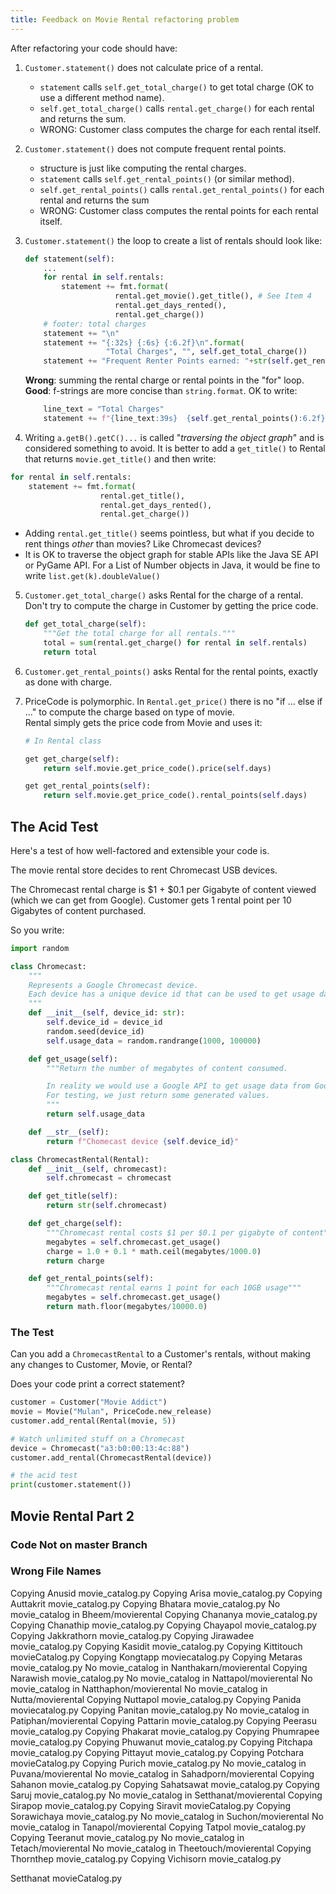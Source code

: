 ```yaml
---
title: Feedback on Movie Rental refactoring problem
---
```


After refactoring your code should have:

1. `Customer.statement()` does not calculate price of a rental. 
   * `statement` calls `self.get_total_charge()` to get total charge (OK to use a different method name).
   * `self.get_total_charge()` calls `rental.get_charge()` for each rental and returns the sum.
   * WRONG: Customer class computes the charge for each rental itself.

2. `Customer.statement()` does not compute frequent rental points.
   * structure is just like computing the rental charges.
   * `statement` calls `self.get_rental_points()` (or similar method).
   * `self.get_rental_points()` calls `rental.get_rental_points()` for each rental and returns the sum
   * WRONG: Customer class computes the rental points for each rental itself.

3. `Customer.statement()` the loop to create a list of rentals should look like:
   ```python
   def statement(self):
       ...
       for rental in self.rentals:
           statement += fmt.format(
                       rental.get_movie().get_title(), # See Item 4
                       rental.get_days_rented(),
                       rental.get_charge())
       # footer: total charges
       statement += "\n"
       statement += "{:32s} {:6s} {:6.2f}\n".format(
                     "Total Charges", "", self.get_total_charge())
       statement += "Frequent Renter Points earned: "+str(self.get_rental_points())+"\n"
   ```
   **Wrong**: summing the rental charge or rental points in the "for" loop.    
   **Good**: f-strings are more concise than `string.format`.  OK to write:
   ```python
       line_text = "Total Charges"
       statement += f"{line_text:39s}  {self.get_rental_points():6.2f}\n"
   ```

4.  Writing `a.getB().getC()...` is called "*traversing the object graph*" and is considered something to avoid.  It is better to add a `get_title()` to Rental that returns `movie.get_title()` and then write:
   ```python
   for rental in self.rentals:
       statement += fmt.format(
                       rental.get_title(),  
                       rental.get_days_rented(),
                       rental.get_charge())
   ```
   - Adding `rental.get_title()` seems pointless, but what if you decide to rent things *other* than movies?  Like Chromecast devices?
   - It is OK to traverse the object graph for stable APIs like the Java SE API or PyGame API. For a List of Number objects in Java, it would be fine to write `list.get(k).doubleValue()`

5. `Customer.get_total_charge()` asks Rental for the charge of a rental. Don't try to compute the charge in Customer by getting the price code.
   ```python
   def get_total_charge(self):
       """Get the total charge for all rentals."""
       total = sum(rental.get_charge() for rental in self.rentals)
       return total
   ```

6. `Customer.get_rental_points()` asks Rental for the rental points, exactly as done with charge. 

7. PriceCode is polymorphic.  In `Rental.get_price()` there is no "if ... else if ..." to compute the charge based on type of movie.     
   Rental simply gets the price code from Movie and uses it:
   ```python
   # In Rental class

   get get_charge(self):
       return self.movie.get_price_code().price(self.days)

   get get_rental_points(self):
       return self.movie.get_price_code().rental_points(self.days)
   ```

## The Acid Test

Here's a test of how well-factored and extensible your code is.

The movie rental store decides to rent Chromecast USB devices.

The Chromecast rental charge is $1 + $0.1 per Gigabyte of content viewed (which we can get from Google).  Customer gets 1 rental point per 10 Gigabytes of content purchased.

So you write:
```python
import random

class Chromecast:
    """
    Represents a Google Chromecast device.
    Each device has a unique device id that can be used to get usage data.
    """
    def __init__(self, device_id: str):
        self.device_id = device_id
        random.seed(device_id)
        self.usage_data = random.randrange(1000, 100000)

    def get_usage(self):
        """Return the number of megabytes of content consumed.

        In reality we would use a Google API to get usage data from Google.
        For testing, we just return some generated values.
        """
        return self.usage_data

    def __str__(self):
        return f"Chomecast device {self.device_id}"
```

```python
class ChromecastRental(Rental):
    def __init__(self, chromecast):
        self.chromecast = chromecast

    def get_title(self):
        return str(self.chromecast)

    def get_charge(self):
        """Chromecast rental costs $1 per $0.1 per gigabyte of content"""
        megabytes = self.chromecast.get_usage()
        charge = 1.0 + 0.1 * math.ceil(megabytes/1000.0)
        return charge

    def get_rental_points(self):
        """Chromecast rental earns 1 point for each 10GB usage"""
        megabytes = self.chromecast.get_usage()
        return math.floor(megabytes/10000.0)
```

### The Test

Can you add a `ChromecastRental` to a Customer's rentals, without making any changes to Customer, Movie, or Rental?

Does your code print a correct statement?

```python
customer = Customer("Movie Addict")
movie = Movie("Mulan", PriceCode.new_release)
customer.add_rental(Rental(movie, 5))

# Watch unlimited stuff on a Chromecast
device = Chromecast("a3:b0:00:13:4c:88")
customer.add_rental(ChromecastRental(device))

# the acid test
print(customer.statement())
```

## Movie Rental Part 2

### Code Not on master Branch


### Wrong File Names

Copying Anusid movie_catalog.py
Copying Arisa movie_catalog.py
Copying Auttakrit movie_catalog.py
Copying Bhatara movie_catalog.py
No movie_catalog in Bheem/movierental
Copying Chananya movie_catalog.py
Copying Chanathip movie_catalog.py
Copying Chayapol movie_catalog.py
Copying Jakkrathorn movie_catalog.py
Copying Jirawadee movie_catalog.py
Copying Kasidit movie_catalog.py
Copying Kittitouch movieCatalog.py
Copying Kongtapp moviecatalog.py
Copying Metaras movie_catalog.py
No movie_catalog in Nanthakarn/movierental
Copying Narawish movie_catalog.py
No movie_catalog in Nattapol/movierental
No movie_catalog in Natthaphon/movierental
No movie_catalog in Nutta/movierental
Copying Nuttapol movie_catalog.py
Copying Panida moviecatalog.py
Copying Panitan movie_catalog.py
No movie_catalog in Patiphan/movierental
Copying Pattarin movie_catalog.py
Copying Peerasu movie_catalog.py
Copying Phakarat movie_catalog.py
Copying Phumrapee movie_catalog.py
Copying Phuwanut movie_catalog.py
Copying Pitchapa movie_catalog.py
Copying Pittayut movie_catalog.py
Copying Potchara movieCatalog.py
Copying Purich movie_catalog.py
No movie_catalog in Puvana/movierental
No movie_catalog in Sahadporn/movierental
Copying Sahanon movie_catalog.py
Copying Sahatsawat movie_catalog.py
Copying Saruj movie_catalog.py
No movie_catalog in Setthanat/movierental
Copying Sirapop movie_catalog.py
Copying Siravit movieCatalog.py
Copying Sorawichaya movie_catalog.py
No movie_catalog in Suchon/movierental
No movie_catalog in Tanapol/movierental
Copying Tatpol movie_catalog.py
Copying Teeranut movie_catalog.py
No movie_catalog in Tetach/movierental
No movie_catalog in Theetouch/movierental
Copying Thornthep movie_catalog.py
Copying Vichisorn movie_catalog.py

Setthanat movieCatalog.py
